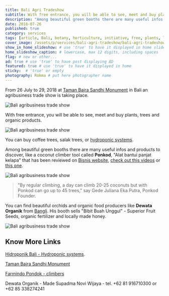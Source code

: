 ```yaml
---
title: Bali Agri Tradeshow
subtitle: With free entrance, you will be able to see, meet and buy plants, trees and organic products.
description: "Among beautiful green booths there are many useful infos and products to discover, like a coconut climber tool called Ponkod."
date: 2018-07-26
published: true
category: services
tags: [article, Bali, botany, horticulture, initiative, free, plants, learning, permaculture, wellness]
cover_image: /assets/p/services/bali-agri-tradeshow/bali-agri-tradeshow.jpg
show_in_home_slideshow: # use 'true' to have it displayed in home slideshow
home_slideshow_caption: # lowercase, max 12 digits, including spaces
flag: # new or other...
ad: true # use 'true' to have post displaying AD
featured: true # use 'true' to have it displayed in home
sticky:  # 'true' or empty
photography: Rokma # put here photographer name
---
```


From 26 July to 29, 2018 at [Taman Bajra Sandhi Monument](https://goo.gl/maps/Am5UzTVAaHz) in Bali an agribusiness trade show is taking place.

![Bali agribusiness trade show](/assets/p/services/bali-agri-tradeshow/bali-agri-tradeshow-05.jpg)

With free entrance, you will be able to see, meet and buy plants, trees and organic products.

![Bali agribusiness trade show](/assets/p/services/bali-agri-tradeshow/bali-agri-tradeshow-02.jpg)

You can buy coffee trees, salak trees, or [hydroponic systems](http://hidroponikbali.com).

Among beautiful green booths there are many useful infos and products to discover, like a coconut climber tool called **Ponkod**, "Alat bantui panjat kelapa" that has been reviewed on [Bisnis website](http://entrepreneur.bisnis.com/read/20180204/263/734055/peluang-usaha-berkat-inovasi-produk-ini-panjat-kelapa-selihai-tupai-), [check out this videos](https://youtu.be/K-RCTw9p6DU) or [this one](https://youtu.be/dcWB8dHKIak).


![Bali agribusiness trade show](/assets/p/services/bali-agri-tradeshow/bali-agri-tradeshow-03.jpg)

>"By regular climbing, a day can climb 20-25 coconuts but with Ponkod can go up to 45 trees," say Gede Juliana Eka Putra, Ponkod Founder.

You can find beautiful orchids and organic food producers like **Dewata Organik** from [Bangli](https://goo.gl/maps/9sxcDHEaALw). His booth sells "Bibit Buah Unggul" - Superior Fruit Seeds, organic fertilizer and locally made honey.


![Bali agribusiness trade show](/assets/p/services/bali-agri-tradeshow/bali-agri-tradeshow-04.jpg)



## Know More Links

[Hidroponik Bali - Hydroponic systems](http://hidroponikbali.com).

[Taman Bajra Sandhi Monument](https://goo.gl/maps/Am5UzTVAaHz)

[Farmindo Pondok - climbers](http://www.farmintek.com)

Dewata Organik - Made Supadma Novi Wijaya - tel. +62 81 916710300 or +62 85 338274241
